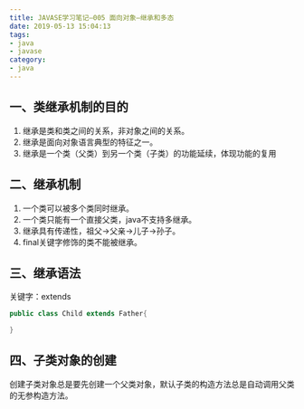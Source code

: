 ```yaml
---
title: JAVASE学习笔记—005 面向对象—继承和多态
date: 2019-05-13 15:04:13
tags:
- java
- javase
category:
- java
---
```


## 一、类继承机制的目的

1. 继承是类和类之间的关系，非对象之间的关系。
2. 继承是面向对象语言典型的特征之一。
3. 继承是一个类（父类）到另一个类（子类）的功能延续，体现功能的复用

## 二、继承机制

1. 一个类可以被多个类同时继承。
2. 一个类只能有一个直接父类，java不支持多继承。
3. 继承具有传递性，祖父->父亲->儿子->孙子。
4. final关键字修饰的类不能被继承。

## 三、继承语法

关键字：extends

``` java
public class Child extends Father{

}
```

## 四、子类对象的创建

创建子类对象总是要先创建一个父类对象，默认子类的构造方法总是自动调用父类的无参构造方法。